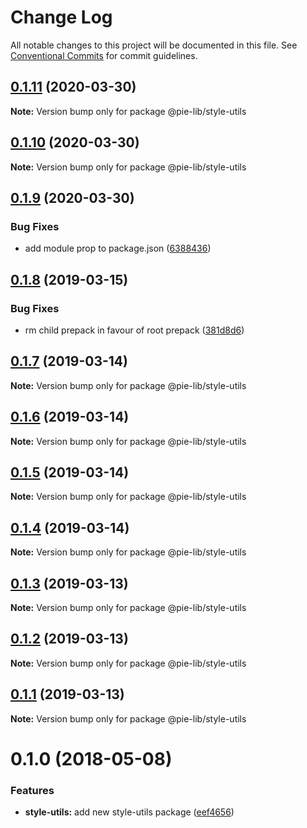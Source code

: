 # Change Log

All notable changes to this project will be documented in this file.
See [Conventional Commits](https://conventionalcommits.org) for commit guidelines.

## [0.1.11](https://github.com/pie-framework/pie-lib/compare/@pie-lib/style-utils@0.1.10...@pie-lib/style-utils@0.1.11) (2020-03-30)

**Note:** Version bump only for package @pie-lib/style-utils





## [0.1.10](https://github.com/pie-framework/pie-lib/compare/@pie-lib/style-utils@0.1.9...@pie-lib/style-utils@0.1.10) (2020-03-30)

**Note:** Version bump only for package @pie-lib/style-utils





## [0.1.9](https://github.com/pie-framework/pie-lib/compare/@pie-lib/style-utils@0.1.8...@pie-lib/style-utils@0.1.9) (2020-03-30)


### Bug Fixes

* add module prop to package.json ([6388436](https://github.com/pie-framework/pie-lib/commit/6388436))





## [0.1.8](https://github.com/pie-framework/pie-lib/compare/@pie-lib/style-utils@0.1.7...@pie-lib/style-utils@0.1.8) (2019-03-15)


### Bug Fixes

* rm child prepack in favour of root prepack ([381d8d6](https://github.com/pie-framework/pie-lib/commit/381d8d6))





## [0.1.7](https://github.com/pie-framework/pie-lib/compare/@pie-lib/style-utils@0.1.6...@pie-lib/style-utils@0.1.7) (2019-03-14)

**Note:** Version bump only for package @pie-lib/style-utils





## [0.1.6](https://github.com/pie-framework/pie-lib/compare/@pie-lib/style-utils@0.1.5...@pie-lib/style-utils@0.1.6) (2019-03-14)

**Note:** Version bump only for package @pie-lib/style-utils





## [0.1.5](https://github.com/pie-framework/pie-lib/compare/@pie-lib/style-utils@0.1.4...@pie-lib/style-utils@0.1.5) (2019-03-14)

**Note:** Version bump only for package @pie-lib/style-utils





## [0.1.4](https://github.com/pie-framework/pie-lib/compare/@pie-lib/style-utils@0.1.3...@pie-lib/style-utils@0.1.4) (2019-03-14)

**Note:** Version bump only for package @pie-lib/style-utils





## [0.1.3](https://github.com/pie-framework/pie-lib/compare/@pie-lib/style-utils@0.1.2...@pie-lib/style-utils@0.1.3) (2019-03-13)

**Note:** Version bump only for package @pie-lib/style-utils





## [0.1.2](https://github.com/pie-framework/pie-lib/compare/@pie-lib/style-utils@0.1.1...@pie-lib/style-utils@0.1.2) (2019-03-13)

**Note:** Version bump only for package @pie-lib/style-utils





## [0.1.1](https://github.com/pie-framework/pie-lib/compare/@pie-lib/style-utils@0.1.0...@pie-lib/style-utils@0.1.1) (2019-03-13)

**Note:** Version bump only for package @pie-lib/style-utils





<a name="0.1.0"></a>
# 0.1.0 (2018-05-08)


### Features

* **style-utils:** add new style-utils package ([eef4656](https://github.com/pie-framework/pie-lib/commit/eef4656))
